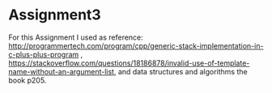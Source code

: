 # Assignment3

For this Assignment I used as reference: http://programmertech.com/program/cpp/generic-stack-implementation-in-c-plus-plus-program , 
https://stackoverflow.com/questions/18186878/invalid-use-of-template-name-without-an-argument-list, and data structures and algorithms the book p205.

